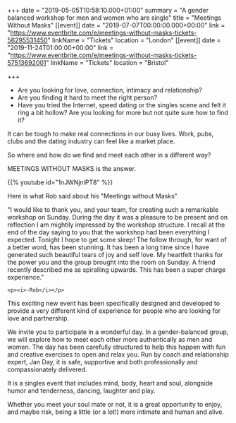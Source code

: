 +++
date = "2019-05-05T10:58:10.000+01:00"
summary = "A gender balanced workshop for men and women who are single"
title = "Meetings Without Masks"
[[event]]
date = "2019-07-07T00:00:00.000+00:00"
link = "https://www.eventbrite.com/e/meetings-without-masks-tickets-56295531450"
linkName = "Tickets"
location = "London"
[[event]]
date = "2019-11-24T01:00:00+00:00"
link = "https://www.eventbrite.com/e/meetings-without-masks-tickets-57513692001"
linkName = "Tickets"
location = "Bristol"

+++
* Are you looking for love, connection, intimacy and relationship?
* Are you finding it hard to meet the right person?
* Have you tried the Internet, speed dating or the singles scene and felt it ring a bit hollow? Are you looking for more but not quite sure how to find it?

It can be tough to make real connections in our busy lives. Work, pubs, clubs and the dating industry can feel like a market place.

So where and how do we find and meet each other in a different way?

MEETINGS WITHOUT MASKS is the answer.

{{% youtube id="1nJWNjniPT8" %}}

Here is what Rob said about his "Meetings without Masks"

<div class="message">
<div class="message-body">
    "I would like to thank you, and your team, for creating such a remarkable workshop on Sunday.
    During the day it was a pleasure to be present and on reflection I am mightily impressed by the workshop structure.
    I recall at the end of the day saying to you that the workshop had been everything I expected.  
    Tonight I hope to get some sleep!
    The follow through, for want of a better word, has been stunning. It has been a long time since I have generated such beautiful tears of joy and self love. 
    My heartfelt thanks for the power you and the group brought into the room on Sunday. A friend recently described me as spiralling upwards. This has been a super charge experience." 

    <p><i>-Rob</i></p>
</div>
</div>

This exciting new event has been specifically designed and developed to provide a very different kind of experience for people who are looking for love and partnership.

We invite you to participate in a wonderful day. In a gender-balanced group, we will explore how to meet each other more authentically as men and women. The day has been carefully structured to help this happen with fun and creative exercises to open and relax you. Run by coach and relationship expert, Jan Day, it is safe, supportive and both professionally and compassionately delivered.

It is a singles event that includes mind, body, heart and soul, alongside humor and tenderness, dancing, laughter and play.

Whether you meet your soul mate or not, it is a great opportunity to enjoy, and maybe risk, being a little (or a lot!) more intimate and human and alive.